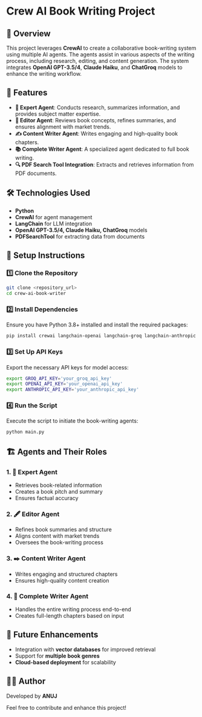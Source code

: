   # Crew AI Book Writing Project

## 📖 Overview
This project leverages **CrewAI** to create a collaborative book-writing system using multiple AI agents. The agents assist in various aspects of the writing process, including research, editing, and content generation. The system integrates **OpenAI GPT-3.5/4**, **Claude Haiku**, and **ChatGroq** models to enhance the writing workflow.

## 🚀 Features
- **📖 Expert Agent**: Conducts research, summarizes information, and provides subject matter expertise.
- **📝 Editor Agent**: Reviews book concepts, refines summaries, and ensures alignment with market trends.
- **✍️ Content Writer Agent**: Writes engaging and high-quality book chapters.
- **📚 Complete Writer Agent**: A specialized agent dedicated to full book writing.
- **🔍 PDF Search Tool Integration**: Extracts and retrieves information from PDF documents.

## 🛠️ Technologies Used
- **Python**
- **CrewAI** for agent management
- **LangChain** for LLM integration
- **OpenAI GPT-3.5/4, Claude Haiku, ChatGroq** models
- **PDFSearchTool** for extracting data from documents

## 📌 Setup Instructions

### 1️⃣ Clone the Repository
```bash
git clone <repository_url>
cd crew-ai-book-writer
```

### 2️⃣ Install Dependencies
Ensure you have Python 3.8+ installed and install the required packages:
```bash
pip install crewai langchain-openai langchain-groq langchain-anthropic crewai-tools
```

### 3️⃣ Set Up API Keys
Export the necessary API keys for model access:
```bash
export GROQ_API_KEY='your_groq_api_key'
export OPENAI_API_KEY='your_openai_api_key'
export ANTHROPIC_API_KEY='your_anthropic_api_key'
```

### 4️⃣ Run the Script
Execute the script to initiate the book-writing agents:
```bash
python main.py
```

## 🏗️ Agents and Their Roles

### 1. 📘 Expert Agent
- Retrieves book-related information
- Creates a book pitch and summary
- Ensures factual accuracy

### 2. 🖋️ Editor Agent
- Refines book summaries and structure
- Aligns content with market trends
- Oversees the book-writing process

### 3. ✒️ Content Writer Agent
- Writes engaging and structured chapters
- Ensures high-quality content creation

### 4. 📜 Complete Writer Agent
- Handles the entire writing process end-to-end
- Creates full-length chapters based on input

## 📌 Future Enhancements
- Integration with **vector databases** for improved retrieval
- Support for **multiple book genres**
- **Cloud-based deployment** for scalability

## 👨‍💻 Author
Developed by **ANUJ**

Feel free to contribute and enhance this project!

